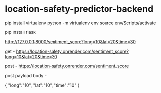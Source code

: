 # location-safety-predictor-backend

pip install virtualenv
python -m virtualenv env
source env/Scripts/activate

pip install flask

http://127.0.0.1:8000/sentiment_score?long=10&lat=20&time=30

get - https://location-safety.onrender.com/sentiment_score?long=10&lat=20&time=30

post - https://location-safety.onrender.com/sentiment_score

post payload body -

{
    "long":"10",
    "lat":"10",
    "time":"10"
}